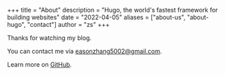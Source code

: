 +++
title = "About"
description = "Hugo, the world's fastest framework for building websites"
date = "2022-04-05"
aliases = ["about-us", "about-hugo", "contact"]
author = "zs"
+++

Thanks for watching my blog. 

You can contact me via [easonzhang5002@gmail.com](easonzhang5002@gmail.com).

Learn more on [GitHub](https://github.com/zhangshuo00).
